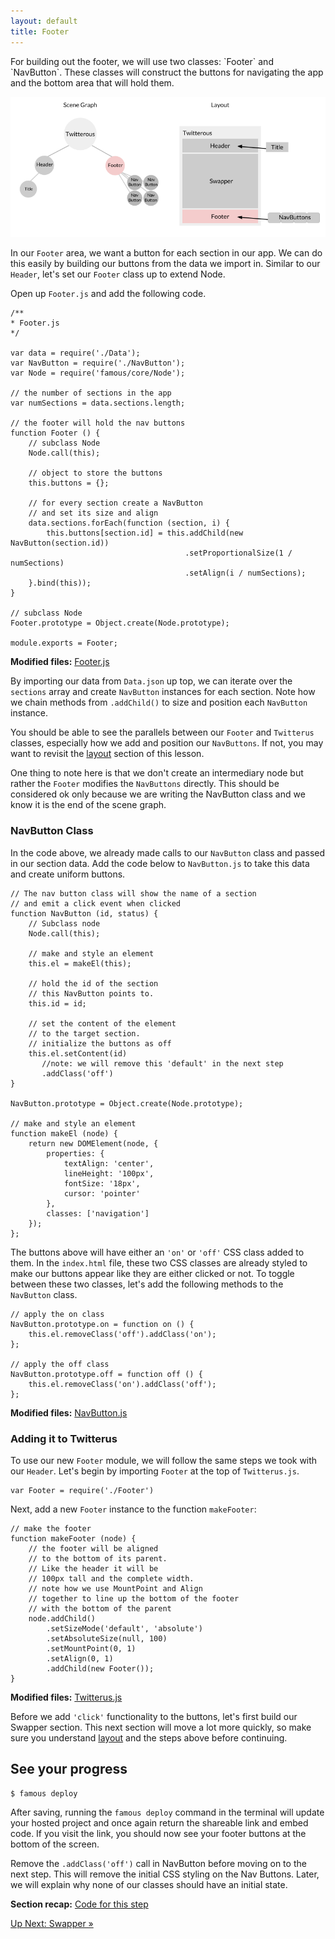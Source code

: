 ```yaml
---
layout: default
title: Footer
---
```


<span class="intro-graf">
For building out the footer, we will use two classes: `Footer` and `NavButton`. These classes will construct the buttons for navigating the app and the bottom area that will hold them.
</span>

![Footer](./assets/images/footer.png)

In our `Footer` area, we want a button for each section in our app. We can do this easily by building our buttons from the data we import in.  Similar to our `Header`, let's set our `Footer` class up to extend Node.

Open up `Footer.js` and add the following code.
    
    /**
    * Footer.js
    */

    var data = require('./Data');
    var NavButton = require('./NavButton');
    var Node = require('famous/core/Node');

    // the number of sections in the app
    var numSections = data.sections.length;

    // the footer will hold the nav buttons
    function Footer () {
        // subclass Node
        Node.call(this);

        // object to store the buttons
        this.buttons = {};

        // for every section create a NavButton
        // and set its size and align
        data.sections.forEach(function (section, i) {
            this.buttons[section.id] = this.addChild(new NavButton(section.id))
                                           .setProportionalSize(1 / numSections)
                                           .setAlign(i / numSections);
        }.bind(this));
    }

    // subclass Node
    Footer.prototype = Object.create(Node.prototype);

    module.exports = Footer;

<div class="sidenote--other"><p><strong>Modified files:</strong> <a href="https://github.com/Famous/lesson-twitterus-starter-kit/blob/step-4/src/twitterus/Footer.js">Footer.js</a></p></div>

By importing our data from `Data.json` up top, we can iterate over the `sections` array and create `NavButton` instances for each section. Note how we chain methods from `.addChild()` to size and position each `NavButton` instance.

You should be able to see the parallels between our `Footer` and `Twitterus` classes, especially how we add and position our `NavButtons`. If not, you may want to revisit the [layout](./layout.html) section of this lesson. 

One thing to note here is that we don't create an intermediary node but rather the `Footer` modifies the `NavButtons` directly. This should be considered ok only because we are writing the NavButton class and we know it is the end of the scene graph. 

### NavButton Class

In the code above, we already made calls to our `NavButton` class and passed in our section data. Add the code below to `NavButton.js` to take this data and create uniform buttons.

    // The nav button class will show the name of a section
    // and emit a click event when clicked
    function NavButton (id, status) {
        // Subclass node
        Node.call(this);

        // make and style an element
        this.el = makeEl(this);

        // hold the id of the section
        // this NavButton points to.
        this.id = id;

        // set the content of the element
        // to the target section.
        // initialize the buttons as off
        this.el.setContent(id)
           //note: we will remove this 'default' in the next step
           .addClass('off')
    }

    NavButton.prototype = Object.create(Node.prototype);

    // make and style an element
    function makeEl (node) {
        return new DOMElement(node, {
            properties: {
                textAlign: 'center',
                lineHeight: '100px',
                fontSize: '18px',
                cursor: 'pointer'
            },
            classes: ['navigation']
        });
    };

The buttons above will have either an `'on'` or `'off'` CSS class added to them. In the `index.html` file, these two CSS classes are already styled to make our buttons appear like they are either clicked or not. To toggle between these two classes, let's add the following methods to the `NavButton` class.

    // apply the on class
    NavButton.prototype.on = function on () {
        this.el.removeClass('off').addClass('on');
    };

    // apply the off class
    NavButton.prototype.off = function off () {
        this.el.removeClass('on').addClass('off');
    };

<div class="sidenote--other"><p><strong>Modified files:</strong> <a href="https://github.com/Famous/lesson-twitterus-starter-kit/blob/step-4/src/twitterus/NavButton.js">NavButton.js</a></p></div>

### Adding it to Twitterus

To use our new `Footer` module, we will follow the same steps we took with our `Header`. Let's begin by importing `Footer` at the top of `Twitterus.js`.

    var Footer = require('./Footer')

Next, add a new `Footer` instance to the function `makeFooter`:

    // make the footer
    function makeFooter (node) {
        // the footer will be aligned
        // to the bottom of its parent.
        // Like the header it will be
        // 100px tall and the complete width.
        // note how we use MountPoint and Align
        // together to line up the bottom of the footer
        // with the bottom of the parent
        node.addChild()
            .setSizeMode('default', 'absolute')
            .setAbsoluteSize(null, 100)
            .setMountPoint(0, 1)
            .setAlign(0, 1)
            .addChild(new Footer());
    }

<div class="sidenote--other"><p><strong>Modified files:</strong> <a href="https://github.com/Famous/lesson-twitterus-starter-kit/blob/step-4/src/twitterus/Twitterus.js">Twitterus.js</a></p></div>

Before we add `'click'` functionality to the buttons, let's first build our Swapper section. This next section will move a lot more quickly, so make sure you understand [layout](./Layout.html) and the steps above before continuing.

## See your progress


    $ famous deploy

After saving, running the `famous deploy` command in the terminal will update your hosted project and once again return the shareable link and embed code. If you visit the link, you should now see your footer buttons at the bottom of the screen. 

Remove the `.addClass('off')` call in NavButton before moving on to the next step. This will remove the initial CSS styling on the Nav Buttons. Later, we will explain why none of our classes should have an initial state.


<div class="sidenote"><p><strong>Section recap:</strong> <a href="https://github.com/Famous/lesson-twitterus-starter-kit/tree/step-4">Code for this step</a></p></div>

<span class="cta">[Up Next: Swapper &raquo;](./Swapper.html)</span>
